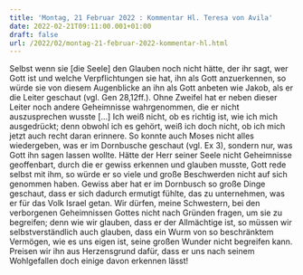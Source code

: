 ```yaml
---
title: 'Montag, 21 Februar 2022 : Kommentar Hl. Teresa von Avila'
date: 2022-02-21T09:11:00.001+01:00
draft: false
url: /2022/02/montag-21-februar-2022-kommentar-hl.html
---
```


Selbst wenn sie \[die Seele\] den Glauben noch nicht hätte, der ihr sagt, wer Gott ist und welche Verpflichtungen sie hat, ihn als Gott anzuerkennen, so würde sie von diesem Augenblicke an ihn als Gott anbeten wie Jakob, als er die Leiter geschaut (vgl. Gen 28,12ff.). Ohne Zweifel hat er neben dieser Leiter noch andere Geheimnisse wahrgenommen, die er nicht auszusprechen wusste \[…\] Ich weiß nicht, ob es richtig ist, wie ich mich ausgedrückt; denn obwohl ich es gehört, weiß ich doch nicht, ob ich mich jetzt auch recht daran erinnere. So konnte auch Moses nicht alles wiedergeben, was er im Dornbusche geschaut (vgl. Ex 3), sondern nur, was Gott ihn sagen lassen wollte. Hätte der Herr seiner Seele nicht Geheimnisse geoffenbart, durch die er gewiss erkennen und glauben musste, Gott rede selbst mit ihm, so würde er so viele und große Beschwerden nicht auf sich genommen haben. Gewiss aber hat er im Dornbusch so große Dinge geschaut, dass er sich dadurch ermutigt fühlte, das zu unternehmen, was er für das Volk Israel getan. Wir dürfen, meine Schwestern, bei den verborgenen Geheimnissen Gottes nicht nach Gründen fragen, um sie zu begreifen; denn wie wir glauben, dass er der Allmächtige ist, so müssen wir selbstverständlich auch glauben, dass ein Wurm von so beschränktem Vermögen, wie es uns eigen ist, seine großen Wunder nicht begreifen kann. Preisen wir ihn aus Herzensgrund dafür, dass er uns nach seinem Wohlgefallen doch einige davon erkennen lässt!